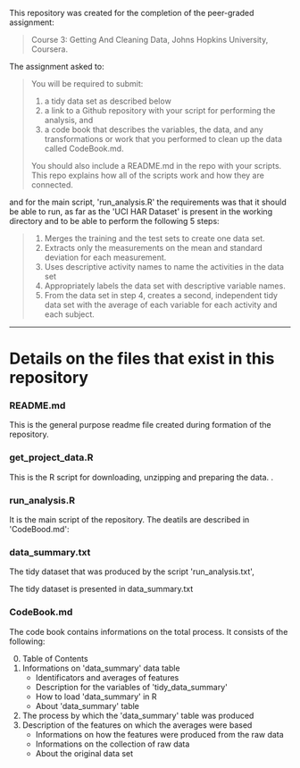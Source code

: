 
 
This repository was created for the completion of the peer-graded assignment: 

> Course 3: Getting And Cleaning Data, Johns Hopkins University, Coursera. 



The assignment asked to:

> You will be required to submit: 
> 
>   1. a tidy data set as described below 
>   2. a link to a Github repository with your script for performing
       the analysis, and 
>   3. a code book that describes the variables, the data, and any
       transformations or work that you performed to clean up the data
       called CodeBook.md. 
> 
> You should also include a README.md in the repo with your scripts. 
> This repo explains how all of the scripts work and how they are connected. 

and for the main script, 'run_analysis.R' the requirements was that it should
be able to run, as far as the 'UCI HAR Dataset' is present in the working
directory and to be able to perform the following 5 steps:

> 1. Merges the training and the test sets to create one data set. 
> 2. Extracts only the measurements on the mean and standard deviation for
each measurement. 
> 3. Uses descriptive activity names to name the activities in the data set 
> 4. Appropriately labels the data set with descriptive variable names. 
> 5. From the data set in step 4, creates a second, independent tidy data set
with the average of each variable for each activity and each subject. 

*** 
# Details on the files that exist in this repository  
 

### README.md 
This is the general purpose readme file created during formation of the repository. 
 
### get_project_data.R 

This is the R script for downloading, unzipping and preparing the data. 
. 
 
### run_analysis.R 
 
It is the main script of the repository. 
The deatils are described in 'CodeBood.md':

    
### data_summary.txt 
 
The tidy dataset that was produced by the script 'run_analysis.txt',

The tidy dataset is presented in data_summary.txt

 
### CodeBook.md 

The code book contains informations on the total process.
It consists of the following: 
 
  0. Table of Contents 
  1. Informations on 'data_summary' data table 
     - Identificators and averages of features 
     - Description for the variables of 'tidy_data_summary' 
     - How to load 'data_summary' in R
     - About 'data_summary' table 
  2. The process by which the 'data_summary' table was produced 
  3. Description of the features on which the averages were based 
     - Informations on how the features were produced from the raw data 
     - Informations on the collection of raw data 
     - About the original data set
 

